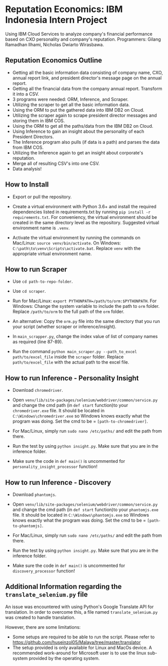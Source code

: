 # Reputation Economics: IBM Indonesia Intern Project
Using IBM Cloud Services to analyze company's financial performance based on CXO personality and company's reputation.
Programmers: Gilang Ramadhan Ilhami, Nicholas Dwiarto Wirasbawa.

## Reputation Economics Outline
- Getting all the basic information data consisting of company name, CXO, annual report link, and president director's message page on the annual report.
- Getting all the financial data from the company annual report. Transform it into a CSV.
- 3 programs were needed: ORM, Inference, and Scraper.
- Utilizing the scraper to get all the basic information data.
- Using the ORM to put the gathered data into IBM DB2 on Cloud.
- Utilizing the scraper again to scrape president director messages and storing them in IBM COS.
- Using the ORM to get all the paths/data from the IBM DB2 on Cloud.
- Using Inference to gain an insight about the personality of each President Directors.
- The Inference program also pulls (if data is a path) and parses the data from IBM COS.
- Utilizing the Inference again to get an insight about corporate's reputation.
- Merge all of resulting CSV's into one CSV.
- Data analysis!

## How to Install
- Export or pull the repository.

- Create a virtual environment with Python 3.6+ and install the required dependencies listed in requirements.txt by running  `pip install -r requirements.txt`. For conveniency, the virtual environment should be created in the same directory level as the repository. Suggested virtual environment name is `.venv`.

- Activate the virtual environment by running the commands on Mac/Linux: `source venv/bin/activate`. On Windows: `C:\path\to\venv\Scripts\activate.bat`. Replace `venv` with the appropriate virtual environment name.

## How to run Scraper
- Use `cd path-to-repo-folder`.

- Use `cd scraper`.

- Run for Mac/Linux: `export PYTHONPATH=/path/to/orm:$PYTHONPATH`. For Windows: Change the system variable to include the path to `orm` folder. Replace `/path/to/orm` to the full path of the `orm` folder.

- An alternative: Copy the `orm.py` file into the same directory that you run your script (whether scraper or inference/insight).

- In `main_scrapper.py`, change the index value of list of company names as required (line 87-89).

- Run the command `python main_scraper.py --path_to_excel path/to/excel_file` inside the `scraper` folder. Replace `path/to/excel_file` with the actual path to the excel file. 

## How to run Inference - Personality Insight
- Download `chromedriver`.

- Open `venv/lib/site-packages/selenium/webdriver/common/service.py` and change the cmd path (in `def start` function)to your `chromedriver.exe` file. It should be located in `C:\Windows\chromedriver.exe` so Windows knows exactly what the program was doing. Set the cmd to be = `[path-to-chromedriver]`.

- For Mac/Linux, simply run `sudo nano /etc/paths/` and edit the path from there.

- Run the test by using `python insight.py`. Make sure that you are in the inference folder.

- Make sure the code in `def main()` is uncommented for `personality_insight_processor` function!

## How to run Inference - Discovery
- Download `phantomjs`.

- Open `venv/lib/site-packages/selenium/webdriver/common/service.py` and change the cmd path (in `def start` function)to your `phantomjs.exe` file. It should be located in `C:\Windows\phantomjs.exe` so Windows knows exactly what the program was doing. Set the cmd to be = `[path-to-phantomjs]`.

- For Mac/Linux, simply run `sudo nano /etc/paths/` and edit the path from there.

- Run the test by using `python insight.py`. Make sure that you are in the inference folder.

- Make sure the code in `def main()` is uncommented for `discovery_processor` function!

## Additional Information regarding the `translate_selenium.py` file
An issue was encountered with using Python's Google Translate API for translation. In order to overcome this, a file named `translate_selenium.py` was created to handle translation. 

However, there are some limitations:
- Some setups are required to be able to run the script. Please refer to https://github.com/huseinzol05/Malaya/tree/master/translator
- The setup provided is only available for Linux and MacOs device. A recommended work-around for Microsoft user is to use the linux sub-system provided by the operating system.
